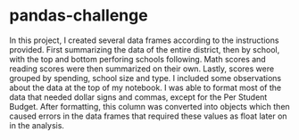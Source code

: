 # pandas-challenge
In this project, I created several data frames according to the instructions provided. First summarizing the data of the entire district, then by school, with the top and bottom perforing schools following. Math scores and reading scores were then summarized on their own. Lastly, scores were grouped by spending, school size and type. I included some observations about the data at the top of my notebook. I was able to format most of the data that needed dollar signs and commas, except for the Per Student Budget. After formatting, this column was converted into objects which then caused errors in the data frames that required these values as float later on in the analysis. 

